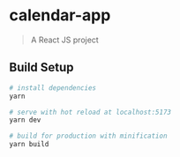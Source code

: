 # calendar-app
> A React JS project

## Build Setup

``` bash
# install dependencies
yarn

# serve with hot reload at localhost:5173
yarn dev

# build for production with minification
yarn build
```